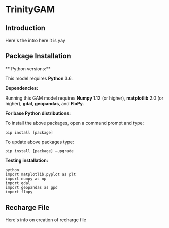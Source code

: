 # TrinityGAM

## Introduction

Here's the intro here it is yay

## Package Installation

** Python versions:**

This model requires **Python** 3.6.

**Dependencies:**

Running this GAM model requires **Numpy** 1.12 (or higher), **matplotlib** 2.0 (or higher), **gdal**, **geopandas**, and **FloPy**.

**For base Python distributions:**

To install the above packages, open a command prompt and type:

	pip install [package]

To update above packages type:

	pip install [package] —upgrade



**Testing installation:**

	python
	import matplotlib.pyplot as plt
  	import numpy as np
  	import gdal
  	import geopandas as gpd
	import flopy

## Recharge File

Here's info on creation of recharge file
